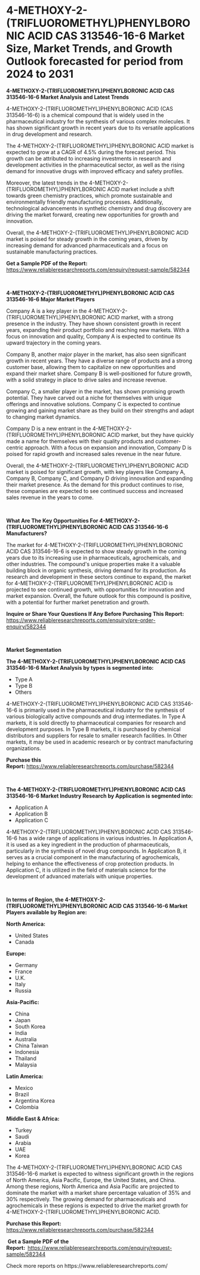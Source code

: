 <p><h1>4-METHOXY-2-(TRIFLUOROMETHYL)PHENYLBORONIC ACID CAS 313546-16-6 Market Size, Market Trends, and Growth Outlook forecasted for period from 2024 to 2031</h1></p><p><strong>4-METHOXY-2-(TRIFLUOROMETHYL)PHENYLBORONIC ACID CAS 313546-16-6 Market Analysis and Latest Trends</strong></p>
<p><p>4-METHOXY-2-(TRIFLUOROMETHYL)PHENYLBORONIC ACID (CAS 313546-16-6) is a chemical compound that is widely used in the pharmaceutical industry for the synthesis of various complex molecules. It has shown significant growth in recent years due to its versatile applications in drug development and research.</p><p>The 4-METHOXY-2-(TRIFLUOROMETHYL)PHENYLBORONIC ACID market is expected to grow at a CAGR of 4.5% during the forecast period. This growth can be attributed to increasing investments in research and development activities in the pharmaceutical sector, as well as the rising demand for innovative drugs with improved efficacy and safety profiles.</p><p>Moreover, the latest trends in the 4-METHOXY-2-(TRIFLUOROMETHYL)PHENYLBORONIC ACID market include a shift towards green chemistry practices, which promote sustainable and environmentally friendly manufacturing processes. Additionally, technological advancements in synthetic chemistry and drug discovery are driving the market forward, creating new opportunities for growth and innovation.</p><p>Overall, the 4-METHOXY-2-(TRIFLUOROMETHYL)PHENYLBORONIC ACID market is poised for steady growth in the coming years, driven by increasing demand for advanced pharmaceuticals and a focus on sustainable manufacturing practices.</p></p>
<p><strong>Get a Sample PDF of the Report:&nbsp;</strong> <a href="https://www.reliableresearchreports.com/enquiry/request-sample/582344">https://www.reliableresearchreports.com/enquiry/request-sample/582344</a></p>
<p>&nbsp;</p>
<p><strong>4-METHOXY-2-(TRIFLUOROMETHYL)PHENYLBORONIC ACID CAS 313546-16-6 Major Market Players</strong></p>
<p><p>Company A is a key player in the 4-METHOXY-2-(TRIFLUOROMETHYL)PHENYLBORONIC ACID market, with a strong presence in the industry. They have shown consistent growth in recent years, expanding their product portfolio and reaching new markets. With a focus on innovation and quality, Company A is expected to continue its upward trajectory in the coming years.</p><p>Company B, another major player in the market, has also seen significant growth in recent years. They have a diverse range of products and a strong customer base, allowing them to capitalize on new opportunities and expand their market share. Company B is well-positioned for future growth, with a solid strategy in place to drive sales and increase revenue.</p><p>Company C, a smaller player in the market, has shown promising growth potential. They have carved out a niche for themselves with unique offerings and innovative solutions. Company C is expected to continue growing and gaining market share as they build on their strengths and adapt to changing market dynamics.</p><p>Company D is a new entrant in the 4-METHOXY-2-(TRIFLUOROMETHYL)PHENYLBORONIC ACID market, but they have quickly made a name for themselves with their quality products and customer-centric approach. With a focus on expansion and innovation, Company D is poised for rapid growth and increased sales revenue in the near future.</p><p>Overall, the 4-METHOXY-2-(TRIFLUOROMETHYL)PHENYLBORONIC ACID market is poised for significant growth, with key players like Company A, Company B, Company C, and Company D driving innovation and expanding their market presence. As the demand for this product continues to rise, these companies are expected to see continued success and increased sales revenue in the years to come.</p></p>
<p>&nbsp;</p>
<p><strong>What Are The Key Opportunities For 4-METHOXY-2-(TRIFLUOROMETHYL)PHENYLBORONIC ACID CAS 313546-16-6 Manufacturers?</strong></p>
<p><p>The market for 4-METHOXY-2-(TRIFLUOROMETHYL)PHENYLBORONIC ACID CAS 313546-16-6 is expected to show steady growth in the coming years due to its increasing use in pharmaceuticals, agrochemicals, and other industries. The compound's unique properties make it a valuable building block in organic synthesis, driving demand for its production. As research and development in these sectors continue to expand, the market for 4-METHOXY-2-(TRIFLUOROMETHYL)PHENYLBORONIC ACID is projected to see continued growth, with opportunities for innovation and market expansion. Overall, the future outlook for this compound is positive, with a potential for further market penetration and growth.</p></p>
<p><strong>Inquire or Share Your Questions If Any Before Purchasing This Report:</strong> <a href="https://www.reliableresearchreports.com/enquiry/pre-order-enquiry/582344">https://www.reliableresearchreports.com/enquiry/pre-order-enquiry/582344</a></p>
<p>&nbsp;</p>
<p><strong>Market Segmentation</strong></p>
<p><strong>The 4-METHOXY-2-(TRIFLUOROMETHYL)PHENYLBORONIC ACID CAS 313546-16-6 Market Analysis by types is segmented into:</strong></p>
<p><ul><li>Type A</li><li>Type B</li><li>Others</li></ul></p>
<p><p>4-METHOXY-2-(TRIFLUOROMETHYL)PHENYLBORONIC ACID CAS 313546-16-6 is primarily used in the pharmaceutical industry for the synthesis of various biologically active compounds and drug intermediates. In Type A markets, it is sold directly to pharmaceutical companies for research and development purposes. In Type B markets, it is purchased by chemical distributors and suppliers for resale to smaller research facilities. In Other markets, it may be used in academic research or by contract manufacturing organizations.</p></p>
<p><strong>Purchase this Report:&nbsp;</strong><a href="https://www.reliableresearchreports.com/purchase/582344">https://www.reliableresearchreports.com/purchase/582344</a></p>
<p>&nbsp;</p>
<p><strong>The 4-METHOXY-2-(TRIFLUOROMETHYL)PHENYLBORONIC ACID CAS 313546-16-6 Market Industry Research by Application is segmented into:</strong></p>
<p><ul><li>Application A</li><li>Application B</li><li>Application C</li></ul></p>
<p><p>4-METHOXY-2-(TRIFLUOROMETHYL)PHENYLBORONIC ACID CAS 313546-16-6 has a wide range of applications in various industries. In Application A, it is used as a key ingredient in the production of pharmaceuticals, particularly in the synthesis of novel drug compounds. In Application B, it serves as a crucial component in the manufacturing of agrochemicals, helping to enhance the effectiveness of crop protection products. In Application C, it is utilized in the field of materials science for the development of advanced materials with unique properties.</p></p>
<p>&nbsp;</p>
<p><strong>In terms of Region, the 4-METHOXY-2-(TRIFLUOROMETHYL)PHENYLBORONIC ACID CAS 313546-16-6 Market Players available by Region are:</strong></p>
<p>
    <p> <strong> North America: </strong>
        <ul>
            <li>United States</li>
            <li>Canada</li>
        </ul>
        </p> 
    <p> <strong> Europe: </strong>
        <ul>
            <li>Germany</li>
            <li>France</li>
            <li>U.K.</li>
            <li>Italy</li>
            <li>Russia</li>
        </ul>
        </p> 
    <p> <strong> Asia-Pacific: </strong>
        <ul>
            <li>China</li>
            <li>Japan</li>
            <li>South Korea</li>
            <li>India</li>
            <li>Australia</li>
            <li>China Taiwan</li>
            <li>Indonesia</li>
            <li>Thailand</li>
            <li>Malaysia</li>
        </ul>
        </p> 
    <p> <strong> Latin America: </strong>
        <ul>
            <li>Mexico</li>
            <li>Brazil</li>
            <li>Argentina Korea</li>
            <li>Colombia</li>
        </ul>
        </p> 
    <p> <strong> Middle East & Africa: </strong>
        <ul>
            <li>Turkey</li>
            <li>Saudi</li>
            <li>Arabia</li>
            <li>UAE</li>
            <li>Korea</li>
        </ul>
    </p>
    </p>
<p><p>The 4-METHOXY-2-(TRIFLUOROMETHYL)PHENYLBORONIC ACID CAS 313546-16-6 market is expected to witness significant growth in the regions of North America, Asia Pacific, Europe, the United States, and China. Among these regions, North America and Asia Pacific are projected to dominate the market with a market share percentage valuation of 35% and 30% respectively. The growing demand for pharmaceuticals and agrochemicals in these regions is expected to drive the market growth for 4-METHOXY-2-(TRIFLUOROMETHYL)PHENYLBORONIC ACID.</p></p>
<p><strong>Purchase this Report: </strong><a href="https://www.reliableresearchreports.com/purchase/582344">https://www.reliableresearchreports.com/purchase/582344</a></p>
<p>&nbsp;<strong>Get a Sample PDF of the Report:&nbsp;&nbsp;</strong><a href="https://www.reliableresearchreports.com/enquiry/request-sample/582344">https://www.reliableresearchreports.com/enquiry/request-sample/582344</a></p>
<p><strong></strong></p>
<p>Check more reports on https://www.reliableresearchreports.com/</p>